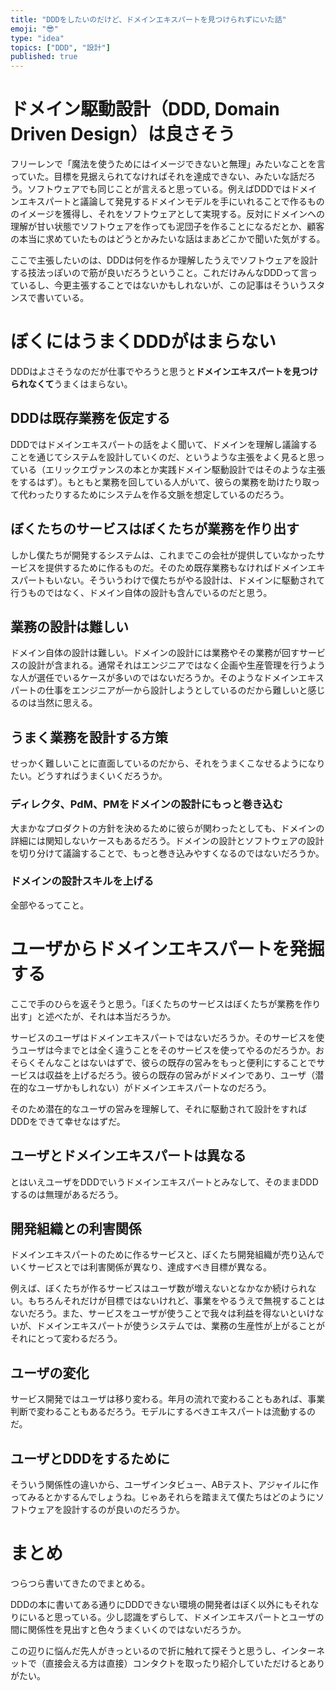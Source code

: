 ```yaml
---
title: "DDDをしたいのだけど、ドメインエキスパートを見つけられずにいた話"
emoji: "😎"
type: "idea"
topics: ["DDD", "設計"]
published: true
---
```


# ドメイン駆動設計（DDD, Domain Driven Design）は良さそう

フリーレンで「魔法を使うためにはイメージできないと無理」みたいなことを言っていた。目標を見据えられてなければそれを達成できない、みたいな話だろう。ソフトウェアでも同じことが言えると思っている。例えばDDDではドメインエキスパートと議論して発見するドメインモデルを手にいれることで作るもののイメージを獲得し、それをソフトウェアとして実現する。反対にドメインへの理解が甘い状態でソフトウェアを作っても泥団子を作ることになるだとか、顧客の本当に求めていたものはどうとかみたいな話はまあどこかで聞いた気がする。

ここで主張したいのは、DDDは何を作るか理解したうえでソフトウェアを設計する技法っぽいので筋が良いだろうということ。これだけみんなDDDって言っているし、今更主張することではないかもしれないが、この記事はそういうスタンスで書いている。

# ぼくにはうまくDDDがはまらない

DDDはよさそうなのだが仕事でやろうと思うと**ドメインエキスパートを見つけられなくて**うまくはまらない。

## DDDは既存業務を仮定する

DDDではドメインエキスパートの話をよく聞いて、ドメインを理解し議論することを通じてシステムを設計していくのだ、というような主張をよく見ると思っている（エリックエヴァンスの本とか実践ドメイン駆動設計ではそのような主張をするはず）。もともと業務を回している人がいて、彼らの業務を助けたり取って代わったりするためにシステムを作る文脈を想定しているのだろう。

## ぼくたちのサービスはぼくたちが業務を作り出す

しかし僕たちが開発するシステムは、これまでこの会社が提供していなかったサービスを提供するために作るものだ。そのため既存業務もなければドメインエキスパートもいない。そういうわけで僕たちがやる設計は、ドメインに駆動されて行うものではなく、ドメイン自体の設計も含んでいるのだと思う。

## 業務の設計は難しい

ドメイン自体の設計は難しい。ドメインの設計には業務やその業務が回すサービスの設計が含まれる。通常それはエンジニアではなく企画や生産管理を行うような人が選任でいるケースが多いのではないだろうか。そのようなドメインエキスパートの仕事をエンジニアが一から設計しようとしているのだから難しいと感じるのは当然に思える。

## うまく業務を設計する方策

せっかく難しいことに直面しているのだから、それをうまくこなせるようになりたい。どうすればうまくいくだろうか。

### ディレクタ、PdM、PMをドメインの設計にもっと巻き込む

大まかなプロダクトの方針を決めるために彼らが関わったとしても、ドメインの詳細には関知しないケースもあるだろう。ドメインの設計とソフトウェアの設計を切り分けて議論することで、もっと巻き込みやすくなるのではないだろうか。
  
### ドメインの設計スキルを上げる

全部やるってこと。

# ユーザからドメインエキスパートを発掘する

ここで手のひらを返そうと思う。「ぼくたちのサービスはぼくたちが業務を作り出す」と述べたが、それは本当だろうか。

サービスのユーザはドメインエキスパートではないだろうか。そのサービスを使うユーザは今までとは全く違うことをそのサービスを使ってやるのだろうか。おそらくそんなことはないはずで、彼らの既存の営みをもっと便利にすることでサービスは収益を上げるだろう。彼らの既存の営みがドメインであり、ユーザ（潜在的なユーザかもしれない）がドメインエキスパートなのだろう。

そのため潜在的なユーザの営みを理解して、それに駆動されて設計をすればDDDをできて幸せなはずだ。

## ユーザとドメインエキスパートは異なる

とはいえユーザをDDDでいうドメインエキスパートとみなして、そのままDDDするのは無理があるだろう。

## 開発組織との利害関係

ドメインエキスパートのために作るサービスと、ぼくたち開発組織が売り込んでいくサービスとでは利害関係が異なり、達成すべき目標が異なる。

例えば、ぼくたちが作るサービスはユーザ数が増えないとなかなか続けられない。もちろんそれだけが目標ではないけれど、事業をやるうえで無視することはないだろう。また、サービスをユーザが使うことで我々は利益を得ないといけないが、ドメインエキスパートが使うシステムでは、業務の生産性が上がることがそれにとって変わるだろう。

## ユーザの変化

サービス開発ではユーザは移り変わる。年月の流れで変わることもあれば、事業判断で変わることもあるだろう。モデルにするべきエキスパートは流動するのだ。
 
## ユーザとDDDをするために

そういう関係性の違いから、ユーザインタビュー、ABテスト、アジャイルに作ってみるとかするんでしょうね。じゃあそれらを踏まえて僕たちはどのようにソフトウェアを設計するのが良いのだろうか。

# まとめ

つらつら書いてきたのでまとめる。

DDDの本に書いてある通りにDDDできない環境の開発者はぼく以外にもそれなりにいると思っている。少し認識をずらして、ドメインエキスパートとユーザの間に関係性を見出すと色々うまくいくのではないだろうか。

この辺りに悩んだ先人がきっといるので折に触れて探そうと思うし、インターネットで（直接会える方は直接）コンタクトを取ったり紹介していただけるとありがたい。
